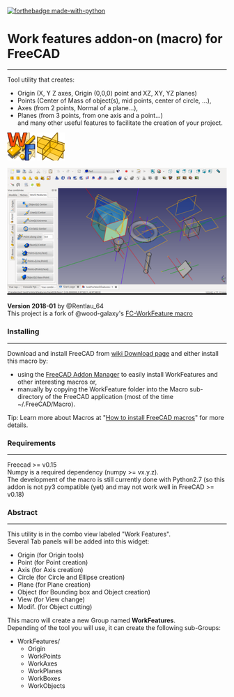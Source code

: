 [![forthebadge made-with-python](http://ForTheBadge.com/images/badges/made-with-python.svg)](https://www.python.org/)

# Work features addon-on (macro) for FreeCAD
----------
Tool utility that creates:
- Origin (X, Y Z axes, Origin (0,0,0) point and XZ, XY, YZ planes)
- Points (Center of Mass of object(s), mid points, center of circle, ...), 
- Axes (from 2 points, Normal of a plane...), 
- Planes (from 3 points, from one axis and a point...)  
and many other useful features to facilitate the creation of your project. 

<img src="./WorkFeature/Doc/Images/Documentation/Title/WF_icon3.png"> <img src="./WorkFeature/Doc/Images/Documentation/Title/WF_icon1.png"> 

<img src="./WorkFeature/Doc/Images/Documentation/Title/Title.png">

**Version 2018-01** by @Rentlau_64  
This project is a fork of @wood-galaxy's [FC-WorkFeature macro](https://github.com/wood-galaxy/FC-WorkFeature)

### Installing
----------
Download and install FreeCAD from [wiki Download page](http://www.freecadweb.org/wiki/Download) and either install this macro by: 
- using the [FreeCAD Addon Manager](https://freecadweb.org/wiki/Addon_Manager) to easily install WorkFeatures and other interesting macros or,
- manually by copying the WorkFeature folder into the Macro sub-directory of the FreeCAD application (most of the time ~/.FreeCAD/Macro).

Tip: Learn more about Macros at "[How to install FreeCAD macros](https://www.freecadweb.org/wiki/How_to_install_macros)" for more details.

### Requirements
----------
Freecad >= v0.15  
Numpy is a required dependency (numpy >= vx.y.z).   
The development of the macro is still currently done with Python2.7 (so this addon is not py3 compatible (yet) and may not work well in FreeCAD >= v0.18)

### Abstract
----------
This utility is in the combo view labeled "Work Features".  
Several Tab panels will be added into this widget:  
  - Origin (for Origin tools)
  - Point  (for Point creation)
  - Axis   (for Axis creation)
  - Circle (for Circle and Ellipse creation)
  - Plane  (for Plane creation)
  - Object (for Bounding box and Object creation)
  - View   (for View change)
  - Modif. (for Object cutting)
  

This macro will create a new Group named **WorkFeatures**.  
Depending of the tool you will use, it can create the following sub-Groups:  
- WorkFeatures/
  - Origin
  - WorkPoints
  - WorkAxes
  - WorkPlanes
  - WorkBoxes
  - WorkObjects
